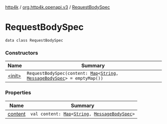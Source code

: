 [http4k](../../index.md) / [org.http4k.openapi.v3](../index.md) / [RequestBodySpec](./index.md)

# RequestBodySpec

`data class RequestBodySpec`

### Constructors

| Name | Summary |
|---|---|
| [&lt;init&gt;](-init-.md) | `RequestBodySpec(content: `[`Map`](https://kotlinlang.org/api/latest/jvm/stdlib/kotlin.collections/-map/index.html)`<`[`String`](https://kotlinlang.org/api/latest/jvm/stdlib/kotlin/-string/index.html)`, `[`MessageBodySpec`](../-message-body-spec/index.md)`> = emptyMap())` |

### Properties

| Name | Summary |
|---|---|
| [content](content.md) | `val content: `[`Map`](https://kotlinlang.org/api/latest/jvm/stdlib/kotlin.collections/-map/index.html)`<`[`String`](https://kotlinlang.org/api/latest/jvm/stdlib/kotlin/-string/index.html)`, `[`MessageBodySpec`](../-message-body-spec/index.md)`>` |
